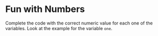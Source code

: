 # Fun with Numbers

Complete the code with the correct numeric value for each one of the variables. Look at the example for the variable `one`.
